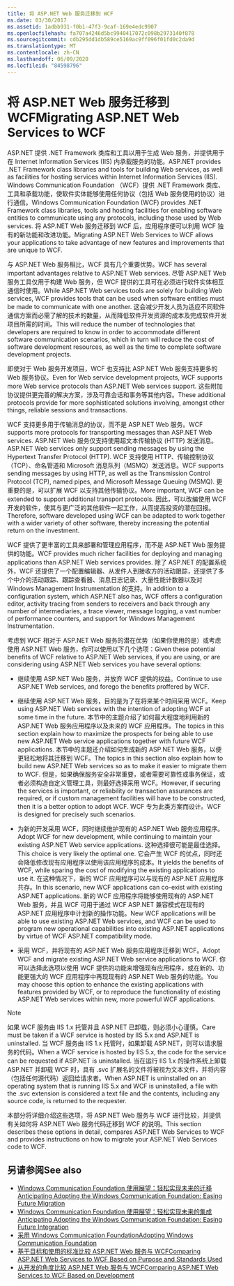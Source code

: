 ```yaml
---
title: 将 ASP.NET Web 服务迁移到 WCF
ms.date: 03/30/2017
ms.assetid: 1adbb931-f0b1-47f3-9caf-169e4edc9907
ms.openlocfilehash: fa707a4246d5bc9940417072c098b2973140f878
ms.sourcegitcommit: cdb295dd1db589ce5169ac9ff096f01fd0c2da9d
ms.translationtype: MT
ms.contentlocale: zh-CN
ms.lasthandoff: 06/09/2020
ms.locfileid: "84598796"
---
```

# <a name="migrating-aspnet-web-services-to-wcf"></a><span data-ttu-id="5c52f-102">将 ASP.NET Web 服务迁移到 WCF</span><span class="sxs-lookup"><span data-stu-id="5c52f-102">Migrating ASP.NET Web Services to WCF</span></span>
<span data-ttu-id="5c52f-103">ASP.NET 提供 .NET Framework 类库和工具以用于生成 Web 服务，并提供用于在 Internet Information Services (IIS) 内承载服务的功能。</span><span class="sxs-lookup"><span data-stu-id="5c52f-103">ASP.NET provides .NET Framework class libraries and tools for building Web services, as well as facilities for hosting services within Internet Information Services (IIS).</span></span> <span data-ttu-id="5c52f-104">Windows Communication Foundation （WCF）提供 .NET Framework 类库、工具和承载功能，使软件实体能够使用任何协议（包括 Web 服务使用的协议）进行通信。</span><span class="sxs-lookup"><span data-stu-id="5c52f-104">Windows Communication Foundation (WCF) provides .NET Framework class libraries, tools and hosting facilities for enabling software entities to communicate using any protocols, including those used by Web services.</span></span>  <span data-ttu-id="5c52f-105">将 ASP.NET Web 服务迁移到 WCF 后，应用程序便可以利用 WCF 独有的新功能和改进功能。</span><span class="sxs-lookup"><span data-stu-id="5c52f-105">Migrating ASP.NET Web Services to WCF allows your applications to take advantage of new features and improvements that are unique to WCF.</span></span>  
  
 <span data-ttu-id="5c52f-106">与 ASP.NET Web 服务相比，WCF 具有几个重要优势。</span><span class="sxs-lookup"><span data-stu-id="5c52f-106">WCF has several important advantages relative to ASP.NET Web services.</span></span> <span data-ttu-id="5c52f-107">尽管 ASP.NET Web 服务工具仅用于构建 Web 服务，但 WCF 提供的工具可在必须进行软件实体相互通信时使用。</span><span class="sxs-lookup"><span data-stu-id="5c52f-107">While ASP.NET Web services tools are solely for building Web services, WCF provides tools that can be used when software entities must be made to communicate with one another.</span></span> <span data-ttu-id="5c52f-108">这会减少开发人员为适应不同软件通信方案而必需了解的技术的数量，从而降低软件开发资源的成本及完成软件开发项目所需的时间。</span><span class="sxs-lookup"><span data-stu-id="5c52f-108">This will reduce the number of technologies that developers are required to know in order to accommodate different software communication scenarios, which in turn will reduce the cost of software development resources, as well as the time to complete software development projects.</span></span>  
  
 <span data-ttu-id="5c52f-109">即使对于 Web 服务开发项目，WCF 也支持比 ASP.NET Web 服务支持更多的 Web 服务协议。</span><span class="sxs-lookup"><span data-stu-id="5c52f-109">Even for Web service development projects, WCF supports more Web service protocols than ASP.NET Web services support.</span></span> <span data-ttu-id="5c52f-110">这些附加协议提供更完善的解决方案，涉及可靠会话和事务等其他内容。</span><span class="sxs-lookup"><span data-stu-id="5c52f-110">These additional protocols provide for more sophisticated solutions involving, amongst other things, reliable sessions and transactions.</span></span>  
  
 <span data-ttu-id="5c52f-111">WCF 支持更多用于传输消息的协议，而不是 ASP.NET Web 服务。</span><span class="sxs-lookup"><span data-stu-id="5c52f-111">WCF supports more protocols for transporting messages than ASP.NET Web services.</span></span> <span data-ttu-id="5c52f-112">ASP.NET Web 服务仅支持使用超文本传输协议 (HTTP) 发送消息。</span><span class="sxs-lookup"><span data-stu-id="5c52f-112">ASP.NET Web services only support sending messages by using the Hypertext Transfer Protocol (HTTP).</span></span> <span data-ttu-id="5c52f-113">WCF 支持使用 HTTP、传输控制协议（TCP）、命名管道和 Microsoft 消息队列（MSMQ）发送消息。</span><span class="sxs-lookup"><span data-stu-id="5c52f-113">WCF supports sending messages by using HTTP, as well as the Transmission Control Protocol (TCP), named pipes, and Microsoft Message Queuing (MSMQ).</span></span> <span data-ttu-id="5c52f-114">更重要的是，可以扩展 WCF 以支持其他传输协议。</span><span class="sxs-lookup"><span data-stu-id="5c52f-114">More important, WCF can be extended to support additional transport protocols.</span></span> <span data-ttu-id="5c52f-115">因此，可以改编使用 WCF 开发的软件，使其与更广泛的其他软件一起工作，从而提高投资的潜在回报。</span><span class="sxs-lookup"><span data-stu-id="5c52f-115">Therefore, software developed using WCF can be adapted to work together with a wider variety of other software, thereby increasing the potential return on the investment.</span></span>  
  
 <span data-ttu-id="5c52f-116">WCF 提供了更丰富的工具来部署和管理应用程序，而不是 ASP.NET Web 服务提供的功能。</span><span class="sxs-lookup"><span data-stu-id="5c52f-116">WCF provides much richer facilities for deploying and managing applications than ASP.NET Web services provides.</span></span> <span data-ttu-id="5c52f-117">除了 ASP.NET 的配置系统外，WCF 还提供了一个配置编辑器、从发件人到接收方的活动跟踪，还提供了多个中介的活动跟踪、跟踪查看器、消息日志记录、大量性能计数器以及对 Windows Management Instrumentation 的支持。</span><span class="sxs-lookup"><span data-stu-id="5c52f-117">In addition to a configuration system, which ASP.NET also has, WCF offers a configuration editor, activity tracing from senders to receivers and back through any number of intermediaries, a trace viewer, message logging, a vast number of performance counters, and support for Windows Management Instrumentation.</span></span>  
  
 <span data-ttu-id="5c52f-118">考虑到 WCF 相对于 ASP.NET Web 服务的潜在优势（如果你使用的是）或考虑使用 ASP.NET Web 服务，你可以使用以下几个选项：</span><span class="sxs-lookup"><span data-stu-id="5c52f-118">Given these potential benefits of WCF relative to ASP.NET Web services, if you are using, or are considering using ASP.NET Web services you have several options:</span></span>  
  
- <span data-ttu-id="5c52f-119">继续使用 ASP.NET Web 服务，并放弃 WCF 提供的权益。</span><span class="sxs-lookup"><span data-stu-id="5c52f-119">Continue to use ASP.NET Web services, and forego the benefits proffered by WCF.</span></span>  
  
- <span data-ttu-id="5c52f-120">继续使用 ASP.NET Web 服务，目的是为了在将来某个时间采用 WCF。</span><span class="sxs-lookup"><span data-stu-id="5c52f-120">Keep using ASP.NET Web services with the intention of adopting WCF at some time in the future.</span></span> <span data-ttu-id="5c52f-121">本节中的主题介绍了如何最大程度地利用新的 ASP.NET Web 服务应用程序以及未来的 WCF 应用程序。</span><span class="sxs-lookup"><span data-stu-id="5c52f-121">The topics in this section explain how to maximize the prospects for being able to use new ASP.NET Web service applications together with future WCF applications.</span></span> <span data-ttu-id="5c52f-122">本节中的主题还介绍如何生成新的 ASP.NET Web 服务，以便更轻松地将其迁移到 WCF。</span><span class="sxs-lookup"><span data-stu-id="5c52f-122">The topics in this section also explain how to build new ASP.NET Web services so as to make it easier to migrate them to WCF.</span></span> <span data-ttu-id="5c52f-123">但是，如果确保服务安全非常重要，或者需要可靠性或事务保证，或者必须构造自定义管理工具，则最好选择采用 WCF。</span><span class="sxs-lookup"><span data-stu-id="5c52f-123">However, if securing the services is important, or reliability or transaction assurances are required, or if custom management facilities will have to be constructed, then it is a better option to adopt WCF.</span></span> <span data-ttu-id="5c52f-124">WCF 专为此类方案而设计。</span><span class="sxs-lookup"><span data-stu-id="5c52f-124">WCF is designed for precisely such scenarios.</span></span>  
  
- <span data-ttu-id="5c52f-125">为新的开发采用 WCF，同时继续维护现有的 ASP.NET Web 服务应用程序。</span><span class="sxs-lookup"><span data-stu-id="5c52f-125">Adopt WCF for new development, while continuing to maintain your existing ASP.NET Web service applications.</span></span> <span data-ttu-id="5c52f-126">这种选择很可能是最佳选择。</span><span class="sxs-lookup"><span data-stu-id="5c52f-126">This choice is very likely the optimal one.</span></span> <span data-ttu-id="5c52f-127">它会产生 WCF 的优点，同时还会降低修改现有应用程序以使用该应用程序的成本。</span><span class="sxs-lookup"><span data-stu-id="5c52f-127">It yields the benefits of WCF, while sparing the cost of modifying the existing applications to use it.</span></span> <span data-ttu-id="5c52f-128">在这种情况下，新的 WCF 应用程序可以与现有的 ASP.NET 应用程序共存。</span><span class="sxs-lookup"><span data-stu-id="5c52f-128">In this scenario, new WCF applications can co-exist with existing ASP.NET applications.</span></span> <span data-ttu-id="5c52f-129">新的 WCF 应用程序将能够使用现有的 ASP.NET Web 服务，并且 WCF 可用于通过 WCF ASP.NET 兼容模式在现有的 ASP.NET 应用程序中计划新的操作功能。</span><span class="sxs-lookup"><span data-stu-id="5c52f-129">New WCF applications will be able to use existing ASP.NET Web services, and WCF can be used to program new operational capabilities into existing ASP.NET applications by virtue of WCF ASP.NET compatibility mode.</span></span>  
  
- <span data-ttu-id="5c52f-130">采用 WCF，并将现有的 ASP.NET Web 服务应用程序迁移到 WCF。</span><span class="sxs-lookup"><span data-stu-id="5c52f-130">Adopt WCF and migrate existing ASP.NET Web service applications to WCF.</span></span> <span data-ttu-id="5c52f-131">你可以选择此选项以使用 WCF 提供的功能来增强现有应用程序，或在新的、功能更强大的 WCF 应用程序中再现现有的 ASP.NET Web 服务的功能。</span><span class="sxs-lookup"><span data-stu-id="5c52f-131">You may choose this option to enhance the existing applications with features provided by WCF, or to reproduce the functionality of existing ASP.NET Web services within new, more powerful WCF applications.</span></span>  
  
> [!NOTE]
> <span data-ttu-id="5c52f-132">如果 WCF 服务由 IIS 1.x 托管并且 ASP.NET 已卸载，则必须小心谨慎。</span><span class="sxs-lookup"><span data-stu-id="5c52f-132">Care must be taken if a WCF service is hosted by IIS 5.x and ASP.NET is uninstalled.</span></span> <span data-ttu-id="5c52f-133">当 WCF 服务由 IIS 1.x 托管时，如果卸载 ASP.NET，则可以请求服务的代码。</span><span class="sxs-lookup"><span data-stu-id="5c52f-133">When a WCF service is hosted by IIS 5.x, the code for the service can be requested if ASP.NET is uninstalled.</span></span> <span data-ttu-id="5c52f-134">当在运行 IIS 1.x 的操作系统上卸载 ASP.NET 并卸载 WCF 时，具有 .svc 扩展名的文件将被视为文本文件，并将内容（包括任何源代码）返回给请求者。</span><span class="sxs-lookup"><span data-stu-id="5c52f-134">When ASP.NET is uninstalled on an operating system that is running IIS 5.x and WCF is uninstalled, a file with the .svc extension is considered a text file and the contents, including any source code, is returned to the requester.</span></span>  
  
 <span data-ttu-id="5c52f-135">本部分将详细介绍这些选项，将 ASP.NET Web 服务与 WCF 进行比较，并提供有关如何将 ASP.NET Web 服务代码迁移到 WCF 的说明。</span><span class="sxs-lookup"><span data-stu-id="5c52f-135">This section describes these options in detail, compares ASP.NET Web Services to WCF and provides instructions on how to migrate your ASP.NET Web Services code to WCF.</span></span>  
  
## <a name="see-also"></a><span data-ttu-id="5c52f-136">另请参阅</span><span class="sxs-lookup"><span data-stu-id="5c52f-136">See also</span></span>

- [<span data-ttu-id="5c52f-137">Windows Communication Foundation 使用展望：轻松实现未来的迁移</span><span class="sxs-lookup"><span data-stu-id="5c52f-137">Anticipating Adopting the Windows Communication Foundation: Easing Future Migration</span></span>](anticipating-adopting-wcf-migration.md)
- [<span data-ttu-id="5c52f-138">Windows Communication Foundation 使用展望：轻松实现未来的集成</span><span class="sxs-lookup"><span data-stu-id="5c52f-138">Anticipating Adopting the Windows Communication Foundation: Easing Future Integration</span></span>](anticipating-adopting-the-wcf-easing-future-integration.md)
- [<span data-ttu-id="5c52f-139">采用 Windows Communication Foundation</span><span class="sxs-lookup"><span data-stu-id="5c52f-139">Adopting Windows Communication Foundation</span></span>](adopting-wcf.md)
- [<span data-ttu-id="5c52f-140">基于目标和使用的标准比较 ASP.NET Web 服务与 WCF</span><span class="sxs-lookup"><span data-stu-id="5c52f-140">Comparing ASP.NET Web Services to WCF Based on Purpose and Standards Used</span></span>](comparing-aspnet-web-services-to-wcf-based-on-purpose-and-standards-used.md)
- [<span data-ttu-id="5c52f-141">从开发的角度比较 ASP.NET Web 服务与 WCF</span><span class="sxs-lookup"><span data-stu-id="5c52f-141">Comparing ASP.NET Web Services to WCF Based on Development</span></span>](comparing-aspnet-web-services-to-wcf-based-on-development.md)
